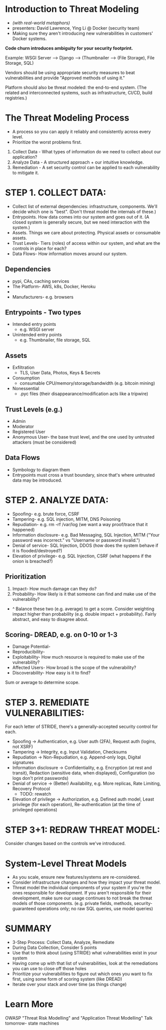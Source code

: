 # Introduction to Threat Modeling
* _(with real-world metaphors)_
* presenters: David Lawrence, Ying Li @ Docker (security team)
* Making sure they aren't introducing new vulnerabilities in customers' Docker systems.

**Code churn introduces ambiguity for your security footprint.**

Example: WSGI Server --> Django --> (Thumbnailer --> (File Storage), File Storage, SQL)

Vendors should be using appropriate security measures to beat vulnerabilities and provide "Approved methods of using it."

Platform should also be threat modeled: the end-to-end system.
(The related and interconnected systems, such as infrastructure, CI/CD, build registries.)

# The Threat Modeling Process
- A process so you can apply it reliably and consistently across every level.
- Prioritize the worst problems first.
1. Collect Data - What types of information do we need to collect about our application?
2. Analyze Data - A structured approach + our intuitive knowledge.
3. Remediation  - A set security control can be applied to each vulnerability to mitigate it.


# STEP 1. COLLECT DATA:
* Collect list of external dependencies: infrastructure, components. We'll decide which one is "best". (Don't threat model the internals of these.)
* Entrypoints. How data comes into our system and goes out of it. (A closed system is generally secure, but we need interaction with the system.)
* Assets. Things we care about protecting. Physical assets or consumable assets.
* Trust Levels- Tiers (roles) of access within our system, and what are the controls in place for each?
* Data Flows- How information moves around our system.

## Dependencies
- pypi, CAs, caching services
- The Platform- AWS, k8s, Docker, Heroku
-
- Manufacturers- e.g. browsers

## Entrypoints - Two types
- Intended entry points
  - e.g. WSGI server
- Unintended entry points
  - e.g. Thumbnailer, file storage, SQL

## Assets
- Exfiltration
  - TLS, User Data, Photos, Keys & Secrets
- Consumption
  - consumable CPU/memory/storage/bandwidth (e.g. bitcoin mining)
- Nonessential
  - .pyc files (their disappearance/modification acts like a tripwire)

## Trust Levels (e.g.)
- Admin
- Moderator
- Registered User
- Anonymous User- the base trust level, and the one used by untrusted attackers (must be considered)

## Data Flows
- Symbology to diagram them
- Entrypoints must cross a trust boundary, since that's where untrusted data may be introduced.


# STEP 2. ANALYZE DATA:

- Spoofing- e.g. brute force, CSRF
- Tampering- e.g. SQL injection, MITM, DNS Poisoning
- Repudiation- e.g. rm -rf /var/log (we want a way proof/trace that it happened)
- Information disclosure- e.g. Bad Messaging, SQL Injection, MITM ("Your password was incorrect." vs "Username or password invalid.")
- Denial of service- SQL Injection, DDOS (how does the system behave if it is flooded/destroyed?)
- Elevation of privilege- e.g. SQL Injection, CSRF (what happens if the onion is breached?)

## Prioritization
1. Impact- How much damage can they do?
2. Probability- How likely is it that someone can find and make use of the vulnerability?
* ^ Balance these two (e.g. average) to get a score. Consider weighting impact higher than probability (e.g. double impact + probability). Fairly abstract, and easy to disagree about.

## Scoring- DREAD, e.g. on 0-10 or 1-3
- Damage Potential-
- Reproducibility-
- Exploitability- How much resource is required to make use of the vulnerability?
- Affected Users- How broad is the scope of the vulnerability?
- Discoverability- How easy is it to find?

Sum or average to determine scope.

# STEP 3. REMEDIATE VULNERABILITIES:

For each letter of STRIDE, there's a generally-accepted security control for each.
- Spoofing -> Authentication, e.g. User auth (2FA), Request auth (logins, not XSRF)
- Tampering -> Integrity, e.g. Input Validation, Checksums
- Repudiation -> Non-Repudiation, e.g. Append-only logs, Digital signatures
- Information disclosure -> Confidentiality, e.g. Encryption (at rest and transit), Redaction (sensitive data, when displayed), Configuration (so logs don't print passwords)
- Denial of service -> (Better) Availability, e.g. More replicas, Rate Limiting, Recovery Protocol
    - TODO: rewatch
- Elevation of privilege -> Authorization, e.g. Defined auth model, Least privilege (for each operation), Re-authentication (at the time of privileged operations)


# STEP 3+1: REDRAW THREAT MODEL:
Consider changes based on the controls we've introduced.


# System-Level Threat Models
* As you scale, ensure new features/systems are re-considered.
* Consider infrastructure changes and how they impact your threat model.
* Threat model the individual components of your system if you're the ones responsible for development. If you aren't responsible for their development, make sure our usage continues to not break the threat models of those components. (e.g. private fields, methods, security-guaranteed operations only; no raw SQL queries, use model queries)


# SUMMARY
* 3-Step Process: Collect Data, Analyze, Remediate
* During Data Collection, Consider 5 points
* Use that to think about (using STRIDE) what vulnerabilities exist in your system
* Having come up with that list of vulnerabilities, look at the remediations you can use to close off those holes
* Prioritize your vulnerabilities to figure out which ones you want to fix first, using some form of scoring system (like DREAD)
* Iterate over your stack and over time (as things change)


# Learn More
OWASP "Threat Risk Modelling" and "Application Threat Modelling"
Talk tomorrow- state machines
